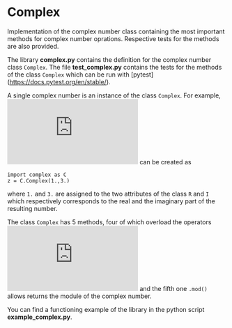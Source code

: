 # Complex
Implementation of the complex number class containing the most important methods for complex number oprations. Respective tests for the methods are also provided.

The library **complex.py** contains the definition for the complex number class `Complex`. The file **test_complex.py** contains the tests for the methods of the class `Complex` which can be run with [pytest] (https://docs.pytest.org/en/stable/).

A single complex number is an instance of the class `Complex`. For example, ![equation](https://latex.codecogs.com/gif.latex?z%20%3D%201%20&plus;%20%5Cmathrm%7Bi%7D3) can be created as 

```
import complex as C
z = C.Complex(1.,3.)
```

where `1.` and `3.` are assigned to the two attributes of the class `R` and `I` which respectively corresponds to the real and the imaginary part of the resulting number.

The class `Complex` has 5 methods, four of which overload the operators ![equation](https://latex.codecogs.com/gif.latex?&plus;%2C-%2C*%2C/) and the fifth one `.mod()` allows returns the module of the complex number.

You can find a functioning example of the library in the python script **example_complex.py**.
